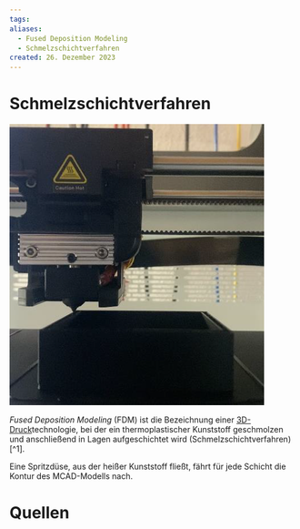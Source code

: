```yaml
---
tags: 
aliases:
  - Fused Deposition Modeling
  - Schmelzschichtverfahren
created: 26. Dezember 2023
---
```


# Schmelzschichtverfahren

![FDM-Drucker|InlineR|300](../assets/FDM-Drucker.png)

*Fused Deposition Modeling* (FDM) ist die Bezeichnung einer [3D-Druck](../../Digitaltechnik/3D-Druck.md)technologie,
bei der ein thermoplastischer Kunststoff geschmolzen und anschließend in Lagen aufgeschichtet wird (Schmelzschichtverfahren) [^1].

Eine Spritzdüse, aus der heißer Kunststoff fließt, fährt für jede Schicht die Kontur des MCAD-Modells nach.

# Quellen

